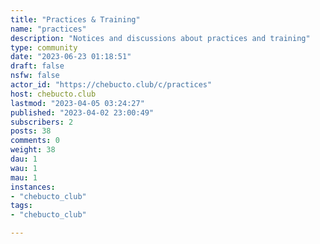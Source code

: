 ```yaml
---
title: "Practices & Training" 
name: "practices"
description: "Notices and discussions about practices and training"
type: community
date: "2023-06-23 01:18:51"
draft: false
nsfw: false
actor_id: "https://chebucto.club/c/practices"
host: chebucto.club
lastmod: "2023-04-05 03:24:27"
published: "2023-04-02 23:00:49"
subscribers: 2
posts: 38
comments: 0
weight: 38
dau: 1
wau: 1
mau: 1
instances:
- "chebucto_club"
tags: 
- "chebucto_club"

---
```

